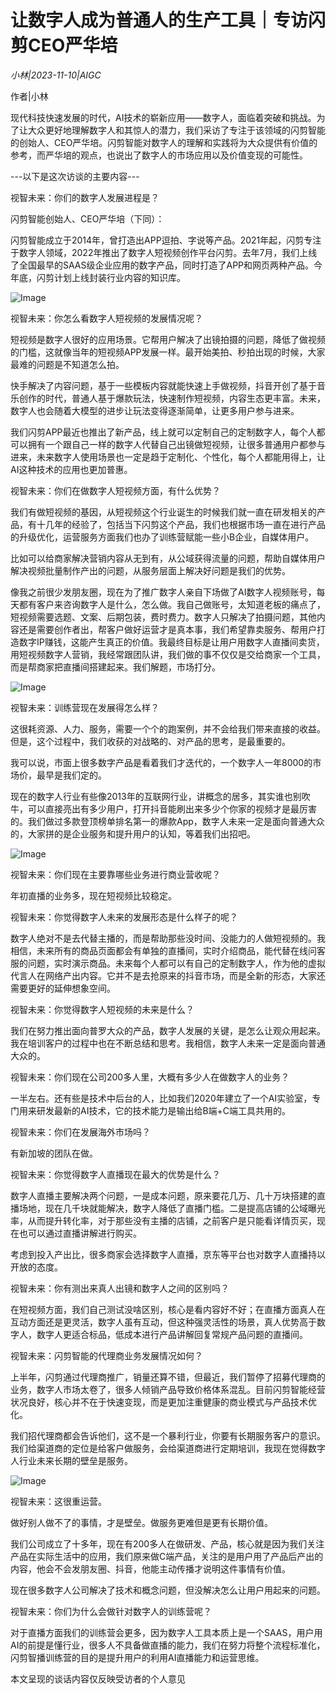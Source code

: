 # 让数字人成为普通人的生产工具｜专访闪剪CEO严华培

*小林|2023-11-10|AIGC*

作者|小林

现代科技快速发展的时代，AI技术的崭新应用——数字人，面临着突破和挑战。为了让大众更好地理解数字人和其惊人的潜力，我们采访了专注于该领域的闪剪智能的创始人、CEO严华培。闪剪智能对数字人的理解和实践将为大众提供有价值的参考，而严华培的观点，也说出了数字人的市场应用以及价值变现的可能性。

---以下是这次访谈的主要内容---

视智未来：你们的数字人发展进程是？

闪剪智能创始人、CEO严华培（下同）：

闪剪智能成立于2014年，曾打造出APP逗拍、字说等产品。2021年起，闪剪专注于数字人领域，2022年推出了数字人短视频创作平台闪剪。去年7月，我们上线了全国最早的SAAS级企业应用的数字产品，同时打造了APP和网页两种产品。今年底，闪剪计划上线封装行业内容的知识库。

![Image](https://p3-sign.toutiaoimg.com/tos-cn-i-axegupay5k/a1be4e9389d64f19a6f2124b87b2bc4f~noop.image?_iz=58558&from=article.pc_detail&lk3s=953192f4&x-expires=1700316318&x-signature=PWqhI2DKvPSTmH%2FVv7YFWTdC224%3D)

视智未来：你怎么看数字人短视频的发展情况呢？

短视频是数字人很好的应用场景。它帮用户解决了出镜拍摄的问题，降低了做视频的门槛，这就像当年的短视频APP发展一样。最开始美拍、秒拍出现的时候，大家最难的问题是不知道怎么拍。

快手解决了内容问题，基于一些模板内容就能快速上手做视频，抖音开创了基于音乐创作的时代，普通人基于爆款玩法，快速制作短视频，内容生态更丰富。未来，数字人也会随着大模型的进步让玩法变得逐渐简单，让更多用户参与进来。

我们闪剪APP最近也推出了新产品，线上就可以定制自己的定制数字人，每个人都可以拥有一个跟自己一样的数字人代替自己出镜做短视频，让很多普通用户都参与进来，未来数字人使用场景也一定是趋于定制化、个性化，每个人都能用得上，让AI这种技术的应用也更加普惠。

视智未来：你们在做数字人短视频方面，有什么优势？

我们有做短视频的基因，从短视频这个行业诞生的时候我们就一直在研发相关的产品，有十几年的经验了，包括当下闪剪这个产品，我们也根据市场一直在进行产品的升级优化，运营服务方面我们也办了训练营赋能一些小B企业，自媒体用户。

比如可以给商家解决营销内容从无到有，从公域获得流量的问题，帮助自媒体用户解决视频批量制作产出的问题，从服务层面上解决好问题是我们的优势。

像我之前很少发朋友圈，现在为了推广数字人亲自下场做了AI数字人视频账号，每天都有客户来咨询数字人是什么，怎么做。我自己做账号，太知道老板的痛点了，短视频需要选题、文案、后期包装，费时费力。数字人只解决了拍摄问题，其他内容还是需要创作者出，帮客户做好运营才是真本事，我们希望靠卖服务、帮用户打造数字IP赚钱，这能产生真正的价值。我最终目标是让用户用数字人直播间卖货，用短视频数字人营销，我经常跟团队讲，我们做的事不仅仅是交给商家一个工具，而是帮商家把直播间搭建起来。我们解题，市场打分。

![Image](https://p3-sign.toutiaoimg.com/tos-cn-i-6w9my0ksvp/81785b91b418402d8fd82277fe0ce360~noop.image?_iz=58558&from=article.pc_detail&lk3s=953192f4&x-expires=1700316318&x-signature=iYuIX3t1PUjr78%2BIdnVQpa17ls4%3D)

视智未来：训练营现在发展得怎么样？

这很耗资源、人力、服务，需要一个个的跑案例，并不会给我们带来直接的收益。但是，这个过程中，我们收获的对战略的、对产品的思考，是最重要的。

我可以说，市面上很多数字产品是看着我们才迭代的，一个数字人一年8000的市场价，最早是我们定的。

现在的数字人行业有些像2013年的互联网行业，讲概念的居多，其实谁也别吹牛，可以直接亮出有多少用户，打开抖音能刷出来多少个你家的视频才是最厉害的。我们做过多款登顶榜单排名第一的爆款App，数字人未来一定是面向普通大众的，大家拼的是企业服务和提升用户的认知，等着我们出招吧。

![Image](https://p3-sign.toutiaoimg.com/tos-cn-i-6w9my0ksvp/1c1381344fa1406380628cdabab5e655~noop.image?_iz=58558&from=article.pc_detail&lk3s=953192f4&x-expires=1700316318&x-signature=fOSnAoFw5hMcKpSl%2F1umMBN%2Fr1A%3D)

视智未来：你们现在主要靠哪些业务进行商业营收呢？

年初直播的业务多，现在短视频比较稳定。

视智未来：你觉得数字人未来的发展形态是什么样子的呢？

数字人绝对不是去代替主播的，而是帮助那些没时间、没能力的人做短视频的。我相信，未来所有的商品页面都会有单独的直播间，实时介绍商品，能代替在线问客服的问题，实时演示商品。未来每个人都可以有自己的定制数字人，作为他的虚拟代言人在网络产出内容。它并不是去抢原来的抖音市场，而是全新的形态，大家还需要更好的延伸想象空间。

视智未来：你觉得数字人短视频的未来是什么？

我们在努力推出面向普罗大众的产品，数字人发展的关键，是怎么让观众用起来。我在培训客户的过程中也在不断总结和思考。我相信，数字人未来一定是面向普通大众的。

视智未来：你们现在公司200多人里，大概有多少人在做数字人的业务？

一半左右。还有些是技术中后台的人，比如我们2020年建立了一个AI实验室，专门用来研发最新的AI技术，它的技术能力是输出给B端+C端工具共用的。

视智未来：你们在发展海外市场吗？

有新加坡的团队在做。

视智未来：你觉得数字人直播现在最大的优势是什么？

数字人直播主要解决两个问题，一是成本问题，原来要花几万、几十万块搭建的直播场地，现在几千块就能解决，数字人降低了直播门槛。二是提高店铺的公域曝光率，从而提升转化率，对于那些没有主播的店铺，之前客户是只能看详情页买，现在也可以通过直播讲解进行购买。

考虑到投入产出比，很多商家会选择数字人直播，京东等平台也对数字人直播持以开放的态度。

视智未来：你有测出来真人出镜和数字人之间的区别吗？

在短视频方面，我们自己测试没啥区别，核心是看内容好不好；在直播方面真人在互动方面还是更灵活，数字人虽有互动，但这种强灵活性的场景，真人优势高于数字人，数字人更适合标品，低成本进行产品讲解回复常规产品问题的直播间。

视智未来：闪剪智能的代理商业务发展情况如何？

上半年，闪剪通过代理商推广，销量还算不错，但最近，我们暂停了招募代理商的业务，数字人市场太卷了，很多人倾销产品导致价格体系混乱。目前闪剪智能经营状况良好，核心并不在于快速变现，而是更加注重健康的商业模式与产品技术优化。

我们招代理商都会告诉他们，这不是一个暴利行业，你要有长期服务客户的意识。我们给渠道商的定位是给客户做服务，会给渠道商进行定期培训，我现在觉得数字人行业未来长期的壁垒是服务。

![Image](https://p3-sign.toutiaoimg.com/tos-cn-i-6w9my0ksvp/bc066fe3e30f438198cf0ee3a6220849~noop.image?_iz=58558&from=article.pc_detail&lk3s=953192f4&x-expires=1700316318&x-signature=x5F%2F497%2BCj%2BnwvUfRshWEvv717g%3D)

视智未来：这很重运营。

做好别人做不了的事情，才是壁垒。做服务更难但是更有长期价值。

我们公司成立了十多年，现在有200多人在做研发、产品，核心就是因为我们关注产品在实际生活中的应用，我们原来做C端产品，关注的是用户用了产品后产出的内容，他会不会发朋友圈、抖音，他能主动传播才说明这件事情有价值。

现在很多数字人公司解决了技术和概念问题，但没解决怎么让用户用起来的问题。

视智未来：你们为什么会做针对数字人的训练营呢？

对于直播方面我们的训练营会更多，因为数字人工具本质上是一个SAAS，用户用AI的前提是懂行业，很多人不具备做直播的能力，我们在努力将整个流程标准化，闪剪智播训练营的目的是提升用户的利用AI直播能力和运营思维。

本文呈现的谈话内容仅反映受访者的个人意见

